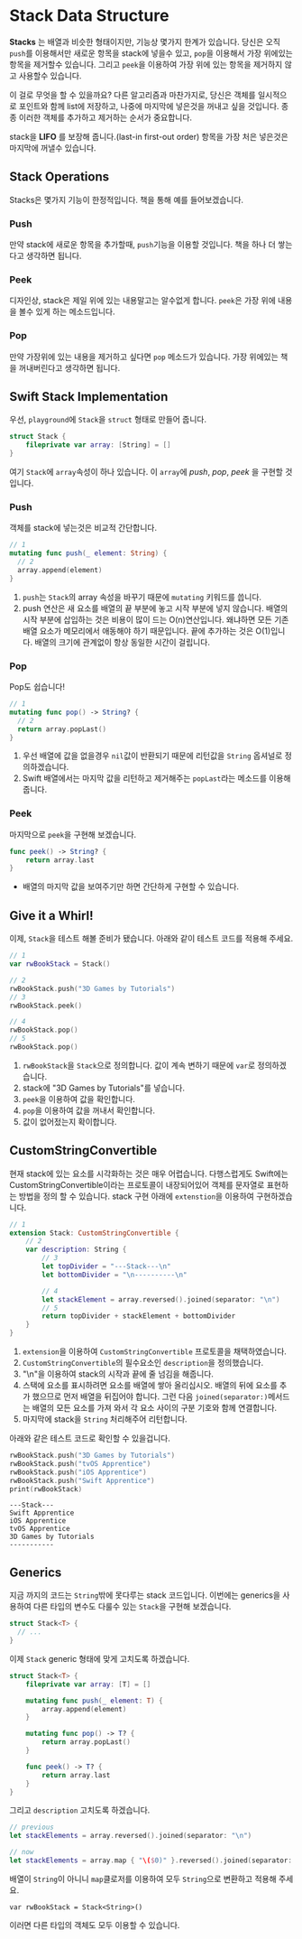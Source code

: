 # Stack Data Structure

**Stacks** 는 배열과 비슷한 형태이지만, 기능상 몇가지 한계가 있습니다. 당신은 오직 ```push```를 이용해서만 새로운 항목을 stack에 넣을수 있고, ```pop```을 이용해서 가장 위에있는 항목을 제거할수 있습니다. 그리고 ```peek```을 이용하여 가장 위에 있는 항목을 제거하지 않고 사용할수 있습니다.

이 걸로 무엇을 할 수 있을까요? 다른 알고리즘과 마찬가지로, 당신은 객체를 일시적으로 포인트와 함께 list에 저장하고, 나중에 마지막에 넣은것을 꺼내고 싶을 것입니다. 종종 이러한 객체를 추가하고 제거하는 순서가 중요합니다.

stack을 **LIFO** 를 보장해 줍니다.(last-in first-out order) 항목을 가장 처은 넣은것은 마지막에 꺼낼수 있습니다.


## Stack Operations

Stacks은 몇가지 기능이 한정적입니다. 책을 통해 예를 들어보겠습니다.


### Push

만약 stack에 새로운 항목을 추가할때, ```push```기능을 이용할 것입니다. 책을 하나 더 쌓는다고 생각하면 됩니다.


### Peek

디자인상, stack은 제일 위에 있는 내용말고는 알수없게 합니다. ```peek```은 가장 위에 내용을 볼수 있게 하는 메소드입니다.


### Pop

만약 가장위에 있는 내용을 제거하고 싶다면 ```pop``` 메소드가 있습니다. 가장 위에있는 책을 꺼내버린다고 생각하면 됩니다.


## Swift Stack Implementation

우선, ```playground```에 ```Stack```을 ```struct``` 형태로 만들어 줍니다.

```Swift
struct Stack {
    fileprivate var array: [String] = []
}
```

여기 ```Stack```에 ```array```속성이 하나 있습니다. 이 ```array```에 *push*, *pop*, *peek* 을 구현할 것입니다.


### Push

객체를 stack에 넣는것은 비교적 간단합니다.

```Swift
// 1
mutating func push(_ element: String) {
  // 2
  array.append(element)
}
```

1. ```push```는 ```Stack```의 array 속성을 바꾸기 때문에 ```mutating``` 키워드를 씁니다.
2. push 연산은 새 요소를 배열의 끝 부분에 놓고 시작 부분에 넣지 않습니다. 배열의 시작 부분에 삽입하는 것은 비용이 많이 드는 O(n)연산입니다. 왜냐하면 모든 기존 배열 요소가 메모리에서 애동해야 하기 때문입니다. 끝에 추가하는 것은 O(1)입니다. 배열의 크기에 관계없이 항상 동일한 시간이 걸립니다.


### Pop

Pop도 쉽습니다!

```Swift
// 1
mutating func pop() -> String? {
  // 2
  return array.popLast()
}
```

1. 우선 배열에 값을 없을경우 ```nil```값이 반환되기 때문에 리턴값을 ```String``` 옵셔널로 정의하겠습니다.
2. Swift 배열에서는 마지막 값을 리턴하고 제거해주는 ```popLast```라는 메소드를 이용해 줍니다.


### Peek

마지막으로 ```peek```을 구현해 보겠습니다.

```Swift
func peek() -> String? {
    return array.last
}
```

- 배열의 마지막 값을 보여주기만 하면 간단하게 구현할 수 있습니다.


## Give it a Whirl!

이제, ```Stack```을 테스트 해볼 준비가 됐습니다. 아래와 같이 테스트 코드를 적용해 주세요.

```Swift
// 1
var rwBookStack = Stack()

// 2
rwBookStack.push("3D Games by Tutorials")
// 3
rwBookStack.peek()

// 4
rwBookStack.pop()
// 5
rwBookStack.pop()
```

1. ```rwBookStack```을 ```Stack```으로 정의합니다. 값이 계속 변하기 때문에 ```var```로 정의하겠습니다.
2. stack에 "3D Games by Tutorials"를 넣습니다.
3. ```peek```을 이용하여 값을 확인합니다.
4. ```pop```을 이용하여 값을 꺼내서 확인합니다.
5. 값이 없어젔는지 확이합니다.


## CustomStringConvertible

현재 stack에 있는 요소를 시각화하는 것은 매우 어렵습니다. 다행스럽게도 Swift에는 CustomStringConvertible이라는 프로토콜이 내장되어있어 객체를 문자열로 표현하는 방법을 정의 할 수 있습니다. stack 구현 아래에 ```extenstion```을 이용하여 구현하겠습니다.

```Swift
// 1
extension Stack: CustomStringConvertible {
    // 2
    var description: String {
        // 3
        let topDivider = "---Stack---\n"
        let bottomDivider = "\n----------\n"

        // 4
        let stackElement = array.reversed().joined(separator: "\n")
        // 5
        return topDivider + stackElement + bottomDivider
    }
}
```

1. ```extension```을 이용하여 ```CustomStringConvertible``` 프로토콜을 채택하였습니다.
2. ```CustomStringConvertible```의 필수요소인 ```description```을 정의했습니다.
3. "\n"을 이용하여 stack의 시작과 끝에 줄 넘김을 해줍니다.
4. 스택에 요소를 표시하려면 요소를 배열에 쌓아 올리십시오. 배열의 뒤에 요소를 추가 했으므로 먼저 배열을 뒤집어야 합니다. 그런 다음 ```joined(separator:)```메서드는 배열의 모든 요소를 가져 와서 각 요소 사이의 구분 기호와 함께 연결합니다.
5. 마지막에 stack을 ```String``` 처리해주어 리턴합니다.

아래와 같은 테스트 코드로 확인할 수 있을겁니다.

```Swift
rwBookStack.push("3D Games by Tutorials")
rwBookStack.push("tvOS Apprentice")
rwBookStack.push("iOS Apprentice")
rwBookStack.push("Swift Apprentice")
print(rwBookStack)
```

```
---Stack---
Swift Apprentice
iOS Apprentice
tvOS Apprentice
3D Games by Tutorials
-----------
```


## Generics

지금 까지의 코드는 ```String```밖에 못다루는 stack 코드입니다. 이번에는 generics을 사용하여 다른 타입의 변수도 다룰수 있는 ```Stack```을 구현해 보겠습니다.

```Swift
struct Stack<T> {
  // ...
}
```

이제 ```Stack``` generic 형태에 맞게 고치도록 하겠습니다.

```Swift
struct Stack<T> {
    fileprivate var array: [T] = []

    mutating func push(_ element: T) {
        array.append(element)
    }

    mutating func pop() -> T? {
        return array.popLast()
    }

    func peek() -> T? {
        return array.last
    }
}
```

그리고 ```description``` 고치도록 하겠습니다.

```Swift
// previous
let stackElements = array.reversed().joined(separator: "\n")

// now
let stackElements = array.map { "\($0)" }.reversed().joined(separator: "\n")
```

배열이 ```String```이 아니니 ```map```클로저를 이용하여 모두 ```String```으로 변환하고 적용해 주세요.

```
var rwBookStack = Stack<String>()
```

이러면 다른 타입의 객체도 모두 이용할 수 있습니다.
